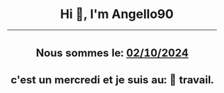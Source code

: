 <h1 align='center'>Hi 👋, I'm Angello90</h1>
<div align='center'>

|<h2 align='center'>Nous sommes le: <u>02/10/2024</u></h2><h2 align='center'>c'est un mercredi et je suis au: 🏢 travail.</h2>|
|---
</div>